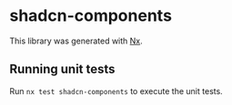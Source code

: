 # shadcn-components

This library was generated with [Nx](https://nx.dev).

## Running unit tests

Run `nx test shadcn-components` to execute the unit tests.
